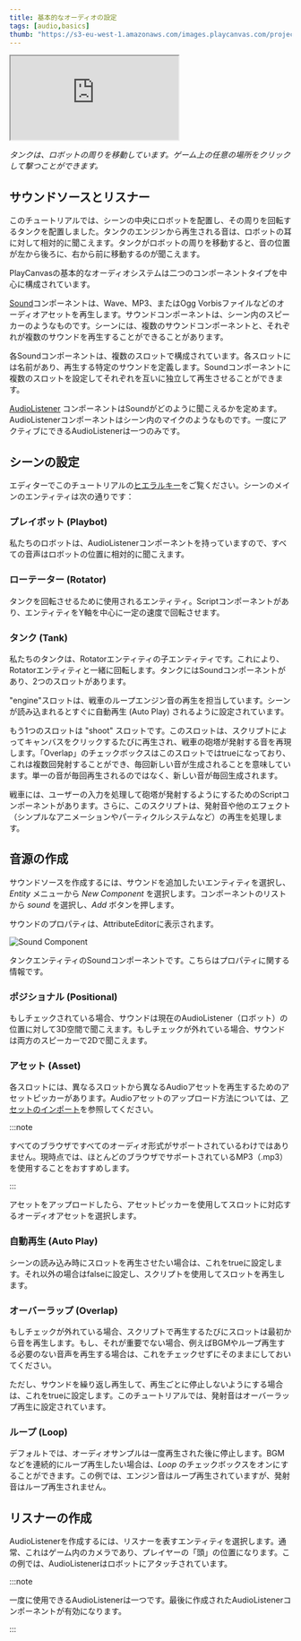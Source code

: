 ```yaml
---
title: 基本的なオーディオの設定
tags: [audio,basics]
thumb: "https://s3-eu-west-1.amazonaws.com/images.playcanvas.com/projects/12/405821/V89N1G-image-75.jpg"
---
```


<div className="iframe-container">
    <iframe loading="lazy" src="https://playcanv.as/p/XqMw92Zl/" title="Basic Audio"></iframe>
</div>

*タンクは、ロボットの周りを移動しています。ゲーム上の任意の場所をクリックして撃つことができます。*

## サウンドソースとリスナー

このチュートリアルでは、シーンの中央にロボットを配置し、その周りを回転するタンクを配置しました。タンクのエンジンから再生される音は、ロボットの耳に対して相対的に聞こえます。タンクがロボットの周りを移動すると、音の位置が左から後ろに、右から前に移動するのが聞こえます。

PlayCanvasの基本的なオーディオシステムは二つのコンポーネントタイプを中心に構成されています。

[Sound][1]コンポーネントは、Wave、MP3、またはOgg Vorbisファイルなどのオーディオアセットを再生します。サウンドコンポーネントは、シーン内のスピーカーのようなものです。シーンには、複数のサウンドコンポーネントと、それぞれが複数のサウンドを再生することができることがあります。

各Soundコンポーネントは、複数のスロットで構成されています。各スロットには名前があり、再生する特定のサウンドを定義します。Soundコンポーネントに複数のスロットを設定してそれぞれを互いに独立して再生させることができます。

[AudioListener][2] コンポーネントはSoundがどのように聞こえるかを定めます。AudioListenerコンポーネントはシーン内のマイクのようなものです。一度にアクティブにできるAudioListenerは一つのみです。

## シーンの設定

エディターでこのチュートリアルの[ヒエラルキー][3]をご覧ください。シーンのメインのエンティティは次の通りです：

### プレイボット (Playbot)

私たちのロボットは、AudioListenerコンポーネントを持っていますので、すべての音声はロボットの位置に相対的に聞こえます。

### ローテーター (Rotator)

タンクを回転させるために使用されるエンティティ。Scriptコンポーネントがあり、エンティティをY軸を中心に一定の速度で回転させます。

### タンク (Tank)

私たちのタンクは、Rotatorエンティティの子エンティティです。これにより、Rotatorエンティティと一緒に回転します。タンクにはSoundコンポーネントがあり、2つのスロットがあります。

"engine"スロットは、戦車のループエンジン音の再生を担当しています。シーンが読み込まれるとすぐに自動再生 (Auto Play) されるように設定されています。

もう1つのスロットは "shoot" スロットです。このスロットは、スクリプトによってキャンバスをクリックするたびに再生され、戦車の砲塔が発射する音を再現します。「Overlap」のチェックボックスはこのスロットではtrueになっており、これは複数回発射することができ、毎回新しい音が生成されることを意味しています。単一の音が毎回再生されるのではなく、新しい音が毎回生成されます。

戦車には、ユーザーの入力を処理して砲塔が発射するようにするためのScriptコンポーネントがあります。さらに、このスクリプトは、発射音や他のエフェクト（シンプルなアニメーションやパーティクルシステムなど）の再生を処理します。

## 音源の作成

サウンドソースを作成するには、サウンドを追加したいエンティティを選択し、*Entity* メニューから *New Component* を選択します。コンポーネントのリストから *sound* を選択し、*Add* ボタンを押します。

サウンドのプロパティは、AttributeEditorに表示されます。

![Sound Component](/img/tutorials/audio/sound.jpg)

タンクエンティティのSoundコンポーネントです。こちらはプロパティに関する情報です。

### ポジショナル (Positional)

もしチェックされている場合、サウンドは現在のAudioListener（ロボット）の位置に対して3D空間で聞こえます。もしチェックが外れている場合、サウンドは両方のスピーカーで2Dで聞こえます。

### アセット (Asset)

各スロットには、異なるスロットから異なるAudioアセットを再生するためのアセットピッカーがあります。Audioアセットのアップロード方法については、[アセットのインポート][4]を参照してください。

:::note

すべてのブラウザですべてのオーディオ形式がサポートされているわけではありません。現時点では、ほとんどのブラウザでサポートされているMP3（.mp3）を使用することをおすすめします。

:::

アセットをアップロードしたら、アセットピッカーを使用してスロットに対応するオーディオアセットを選択します。

### 自動再生 (Auto Play)

シーンの読み込み時にスロットを再生させたい場合は、これをtrueに設定します。それ以外の場合はfalseに設定し、スクリプトを使用してスロットを再生します。

### オーバーラップ (Overlap)

もしチェックが外れている場合、スクリプトで再生するたびにスロットは最初から音を再生します。もし、それが重要でない場合、例えばBGMやループ再生する必要のない音声を再生する場合は、これをチェックせずにそのままにしておいてください。

ただし、サウンドを繰り返し再生して、再生ごとに停止しないようにする場合は、これをtrueに設定します。このチュートリアルでは、発射音はオーバーラップ再生に設定されています。

### ループ (Loop)

デフォルトでは、オーディオサンプルは一度再生された後に停止します。BGMなどを連続的にループ再生したい場合は、*Loop* のチェックボックスをオンにすることができます。この例では、エンジン音はループ再生されていますが、発射音はループ再生されません。

## リスナーの作成

AudioListenerを作成するには、リスナーを表すエンティティを選択します。通常、これはゲーム内のカメラであり、プレイヤーの「頭」の位置になります。この例では、AudioListenerはロボットにアタッチされています。

:::note

一度に使用できるAudioListenerは一つです。最後に作成されたAudioListenerコンポーネントが有効になります。

:::

[1]: /user-manual/scenes/components/sound
[2]: /user-manual/scenes/components/audiolistener
[3]: https://playcanvas.com/editor/scene/440098
[4]: /user-manual/assets/importing
